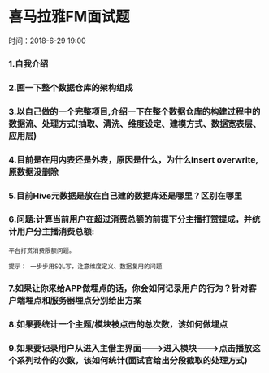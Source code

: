 # 喜马拉雅FM面试题  
时间：2018-6-29 19:00 

### 1.自我介绍

### 2.画一下整个数据仓库的架构组成

### 3.以自己做的一个完整项目,介绍一下在整个数据仓库的构建过程中的数据流、处理方式(抽取、清洗、维度设定、建模方式、数据宽表层、应用层)

### 4.目前是在用内表还是外表，原因是什么，为什么insert overwrite, 原数据没删除

### 5.目前Hive元数据是放在自己建的数据库还是哪里？区别在哪里

### 6.问题:计算当前用户在超过消费总额的前提下分主播打赏提成，并统计用户分主播消费总额:  
```
平台打赏消费限额问题。

提示： 一步步用SQL写，注意维度定义、数据复用的问题
```

### 7.如果让你来给APP做埋点的话，你会如何记录用户的行为？针对客户端埋点和服务器埋点分别给出方案

### 8.如果要统计一个主题/模块被点击的总次数，该如何做埋点

### 9.如果要记录用户从进入主借主界面--->进入模块--->点击播放这个系列动作的次数，该如何统计(面试官给出分段截取的处理方式) 

